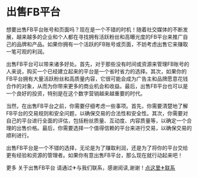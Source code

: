 # 出售FB平台

想要出售FB平台账号和页面吗？现在是一个不错的时机！随着社交媒体的不断发展，越来越多的企业和个人都在寻找拥有活跃粉丝和高曝光度的FB平台来推广自己的品牌和产品。如果你拥有一个活跃的FB账号或页面，不妨考虑出售它来赚取一笔可观的利润。

出售FB平台可以带来诸多好处。首先，对于那些没有时间或资源来管理FB账号的人来说，购买一个已经建立起来的平台是一个省时省力的选择。其次，如果你的FB平台拥有大量活跃粉丝和高质量内容，它很可能会成为广告主和品牌愿意花钱合作的对象，从而为你带来更多的商业机会和收益。最后，出售FB平台也可以是一个良好的投资，特别是在这个数字营销越来越重要的时代。

当然，在出售FB平台之前，你需要仔细考虑一些事项。首先，你需要清楚地了解FB平台的交易规则和安全问题，以确保交易的合法性和安全性。其次，你需要对自己的平台进行全面的评估，包括粉丝质量、互动度、内容质量等，以确定一个合理的出售价格。最后，你需要选择一个值得信赖的平台来进行交易，以确保交易的顺利进行。

出售FB平台是一个不错的选择，无论是为了赚取利润，还是为了将你的平台交给更有经验和资源的管理者。如果你有意出售FB平台，那么现在就行动起来吧！

更多 关于出售FB平台 请通过✈与我们联系，感谢阅读,谢谢！[点这里✈联系](https://add.k02.cc)